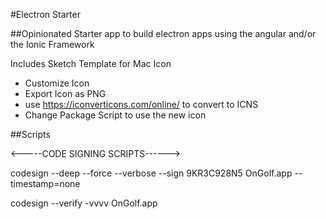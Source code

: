 #Electron Starter

##Opinionated Starter app to build electron apps using the angular and/or the Ionic Framework


Includes Sketch Template for Mac Icon
- Customize Icon
- Export Icon as PNG
- use https://iconverticons.com/online/ to convert to ICNS
- Change Package Script to use the new icon


##Scripts


<-----CODE SIGNING SCRIPTS------>

codesign --deep --force --verbose --sign 9KR3C928N5 OnGolf.app --timestamp=none

codesign --verify -vvvv OnGolf.app
